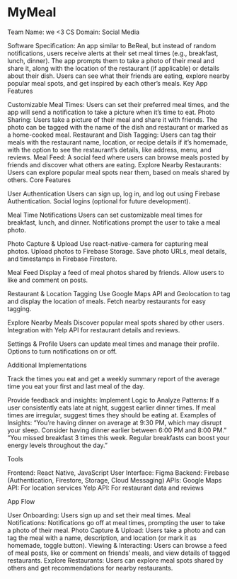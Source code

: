 # MyMeal
Team Name: we <3 CS
Domain: Social Media


Software Specification:
An app similar to BeReal, but instead of random notifications, users receive alerts at their set meal times (e.g., breakfast, lunch, dinner). The app prompts them to take a photo of their meal and share it, along with the location of the restaurant (if applicable) or details about their dish. Users can see what their friends are eating, explore nearby popular meal spots, and get inspired by each other’s meals. 
Key App Features


Customizable Meal Times:
Users can set their preferred meal times, and the app will send a notification to take a picture when it’s time to eat.
Photo Sharing:
Users take a picture of their meal and share it with friends. The photo can be tagged with the name of the dish and restaurant or marked as a home-cooked meal.
Restaurant and Dish Tagging:
Users can tag their meals with the restaurant name, location, or recipe details if it’s homemade, with the option to see the restaurant’s details, like address, menu, and reviews.
Meal Feed:
A social feed where users can browse meals posted by friends and discover what others are eating.
Explore Nearby Restaurants:
Users can explore popular meal spots near them, based on meals shared by others.
Core Features

User Authentication
Users can sign up, log in, and log out using Firebase Authentication.
Social logins (optional for future development).


Meal Time Notifications
Users can set customizable meal times for breakfast, lunch, and dinner.
Notifications prompt the user to take a meal photo.


Photo Capture & Upload
Use react-native-camera for capturing meal photos.
Upload photos to Firebase Storage.
Save photo URLs, meal details, and timestamps in Firebase Firestore.


Meal Feed
Display a feed of meal photos shared by friends.
Allow users to like and comment on posts.


Restaurant & Location Tagging
Use Google Maps API and Geolocation to tag and display the location of meals.
Fetch nearby restaurants for easy tagging.


Explore Nearby Meals
Discover popular meal spots shared by other users.
Integration with Yelp API for restaurant details and reviews.


Settings & Profile
Users can update meal times and manage their profile.
Options to turn notifications on or off.




Additional Implementations


Track the times you eat and get a weekly summary report of the average time you eat your first and last meal of the day.

Provide feedback and insights:
Implement Logic to Analyze Patterns:
If a user consistently eats late at night, suggest earlier dinner times.
If meal times are irregular, suggest times they should be eating at.
Examples of Insights:
“You’re having dinner on average at 9:30 PM, which may disrupt your sleep. Consider having dinner earlier between 6:00 PM and 8:00 PM.”
“You missed breakfast 3 times this week. Regular breakfasts can boost your energy levels throughout the day.”

Tools

Frontend: React Native, JavaScript
User Interface: Figma
Backend: Firebase (Authentication, Firestore, Storage, Cloud Messaging)
APIs:
Google Maps API: For location services
Yelp API: For restaurant data and reviews


App Flow

User Onboarding: Users sign up and set their meal times.
Meal Notifications: Notifications go off at meal times, prompting the user to take a photo of their meal.
Photo Capture & Upload: Users take a photo and can tag the meal with a name, description, and location (or mark it as homemade, toggle button).
Viewing & Interacting: Users can browse a feed of meal posts, like or comment on friends’ meals, and view details of tagged restaurants.
Explore Restaurants: Users can explore meal spots shared by others and get recommendations for nearby restaurants.
